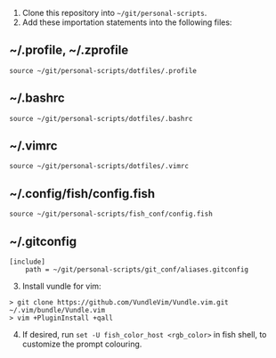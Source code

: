 1. Clone this repository into `~/git/personal-scripts`.
2. Add these importation statements into the following files:

## ~/.profile, ~/.zprofile
```
source ~/git/personal-scripts/dotfiles/.profile
```

## ~/.bashrc
```
source ~/git/personal-scripts/dotfiles/.bashrc
```

## ~/.vimrc
```
source ~/git/personal-scripts/dotfiles/.vimrc
```

## ~/.config/fish/config.fish
```
source ~/git/personal-scripts/fish_conf/config.fish
```

## ~/.gitconfig
```
[include]
	path = ~/git/personal-scripts/git_conf/aliases.gitconfig
```

3. Install vundle for vim:
```
> git clone https://github.com/VundleVim/Vundle.vim.git ~/.vim/bundle/Vundle.vim
> vim +PluginInstall +qall
```

4. If desired, run `set -U fish_color_host <rgb_color>` in fish shell, to
   customize the prompt colouring.
